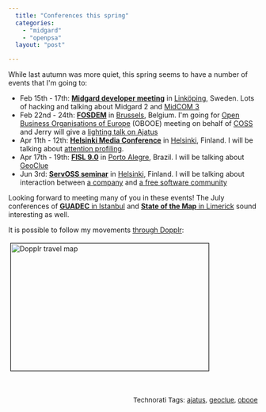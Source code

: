 ```yaml
---
  title: "Conferences this spring"
  categories: 
    - "midgard"
    - "openpsa"
  layout: "post"

---
```

<p>
While last autumn was more quiet, this spring seems to have a number of events that I'm going to:
</p><ul><li>Feb 15th - 17th: <strong><a href="http://www.midgard-project.org/community/events/midgard_developer_meeting-001.html">Midgard developer meeting</a></strong> in <a href="http://en.wikipedia.org/wiki/Link%C3%B6ping">Linköping</a>, Sweden. Lots of hacking and talking about Midgard 2 and <a href="http://bergie.iki.fi/blog/some_plans_for_midcom_3/">MidCOM 3</a></li>
<li>Feb 22nd - 24th: <strong><a href="http://fosdem.org/2008/">FOSDEM</a></strong> in <a href="http://en.wikipedia.org/wiki/Brussels">Brussels</a>, Belgium. I'm going for <a href="http://www.obooe.eu/en">Open Business Organisations of Europe</a> (OBOOE) meeting on behalf of <a href="http://www.coss.fi/web/coss/home">COSS</a> and Jerry will give a <a href="http://protoblogr.net/blog/view/ajatus_lightning_talk-_fosdem.html">lighting talk on Ajatus</a></li>
<li>Apr 11th - 12th: <strong><a href="http://www.mediapaivat.fi/english/">Helsinki Media Conference</a></strong> in <a href="http://en.wikipedia.org/wiki/Helsinki">Helsinki</a>, Finland. I will be talking about <a href="http://bergie.iki.fi/blog/putting_attention_to_midgard/">attention profiling</a>.</li>
<li>Apr 17th - 19th: <strong><a href="http://fisl.softwarelivre.org/9.0/www/">FISL 9.0</a></strong> in <a href="http://en.wikipedia.org/wiki/Porto_Alegre">Porto Alegre</a>, Brazil. I will be talking about <a href="http://www.freedesktop.org/wiki/Software/GeoClue">GeoClue</a></li>
<li>Jun 3rd: <strong><a href="http://www.coss.fi/web/servoss/home">ServOSS seminar</a></strong> in <a href="http://en.wikipedia.org/wiki/Helsinki">Helsinki</a>, Finland. I will be talking about interaction between <a href="http://nemein.com/en/">a company</a> and <a href="http://www.midgard-project.org/">a free software community</a></li>
</ul><p>
Looking forward to meeting many of you in these events! The July conferences of <strong><a href="http://guadec.expectnation.com/public/content/main">GUADEC</a></strong><a href="http://guadec.expectnation.com/public/content/main"> in Istanbul</a> and <strong><a href="http://wiki.openstreetmap.org/index.php/State_Of_The_Map_2008">State of the Map</a></strong><a href="http://wiki.openstreetmap.org/index.php/State_Of_The_Map_2008"> in Limerick</a> sound interesting as well.
</p><p>
It is possible to follow my movements <a href="http://www.dopplr.com/traveller/bergie">through Dopplr</a>:
</p><p>
<img src="https://s3.eu-central-1.amazonaws.com/bergie-iki-fi/dopplr-travel-map-2008-1.jpg" height="257" width="400" border="1" hspace="4" vspace="4" alt="Dopplr travel map" title="Dopplr travel map" /><br /><span style="font-size:10pt;">
<br /></span>
</p><p style="text-align:right;">
<span style="font-size:10pt;">
<br />Technorati Tags: </span><span style="font-size:10pt;"><a href="http://www.technorati.com/tag/ajatus">ajatus</a></span><span style="font-size:10pt;">, </span><span style="font-size:10pt;"><a href="http://www.technorati.com/tag/geoclue">geoclue</a></span><span style="font-size:10pt;">, </span><span style="font-size:10pt;"><a href="http://www.technorati.com/tag/obooe">obooe</a></span>
</p>
